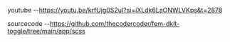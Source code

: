 youtube --https://youtu.be/krfUjg0S2uI?si=iXLdk6LaONWLVKps&t=2878

sourcecode --https://github.com/thecodercoder/fem-dklt-toggle/tree/main/app/scss